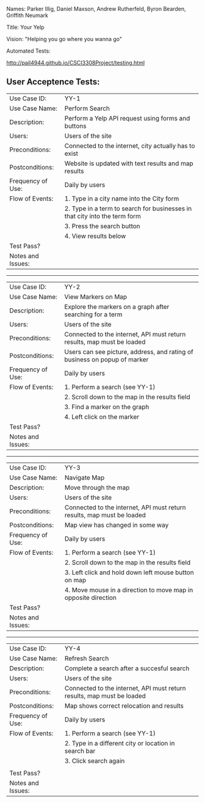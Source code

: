 Names: Parker Illig, Daniel Maxson, Andrew Rutherfeld, Byron Bearden, Griffith Neumark

Title: Your Yelp

Vision: "Helping you go where you wanna go"

Automated Tests: 

http://pail4944.github.io/CSCI3308Project/testing.html

User Acceptence Tests:
----------------------------------------------------------
|                   |   |
|-------------------|---|
| Use Case ID:      | YY-1 |
| Use Case Name:    | Perform Search |
| Description:      | Perform a Yelp API request using forms and buttons |
| Users:            | Users of the site |
| Preconditions:    | Connected to the internet, city actually has to exist |
| Postconditions:   | Website is updated with text results and map results |
| Frequency of Use: | Daily by users |
| Flow of Events:   |   1. Type in a city name into the City form |
|                   |   2. Type in a term to search for businesses in that city into the term form |
|                   |   3. Press the search button |
|                   |   4. View results below |
| Test Pass?        |   |
| Notes and Issues: |   |

----------------------------------------------------------

|                   |   |
|-------------------|---|
| Use Case ID:      | YY-2 |
| Use Case Name:    | View Markers on Map |
| Description:      | Explore the markers on a graph after searching for a term |
| Users:            | Users of the site |
| Preconditions:    | Connected to the internet, API must return results, map must be loaded |
| Postconditions:   | Users can see picture, address, and rating of business on popup of marker|
| Frequency of Use: | Daily by users |
| Flow of Events:   |   1. Perform a search (see YY-1) |
|                   |   2. Scroll down to the map in the results field |
|                   |   3. Find a marker on the graph |
|                   |   4. Left click on the marker |
| Test Pass?        |   |
| Notes and Issues: |   |

----------------------------------------------------------

|                   |   |
|-------------------|---|
| Use Case ID:      | YY-3 |
| Use Case Name:    | Navigate Map  |
| Description:      | Move through the map |
| Users:            | Users of the site |
| Preconditions:    | Connected to the internet, API must return results, map must be loaded |
| Postconditions:   | Map view has changed in some way |
| Frequency of Use: | Daily by users |
| Flow of Events:   |   1. Perform a search (see YY-1) |
|                   |   2. Scroll down to the map in the results field |
|                   |   3. Left click and hold down left mouse button on map |
|                   |   4. Move mouse in a direction to move map in opposite direction |
| Test Pass?        |   |
| Notes and Issues: |   |

----------------------------------------------------------

|                   |   |
|-------------------|---|
| Use Case ID:      | YY-4 |
| Use Case Name:    | Refresh Search  |
| Description:      | Complete a search after a succesful search |
| Users:            | Users of the site |
| Preconditions:    | Connected to the internet, API must return results, map must be loaded |
| Postconditions:   | Map shows correct relocation and results |
| Frequency of Use: | Daily by users |
| Flow of Events:   |   1. Perform a search (see YY-1) |
|                   |   2. Type in a different city or location in search bar |
|                   |   3. Click search again |
|                   |   |
| Test Pass?        |   |
| Notes and Issues: |   |

